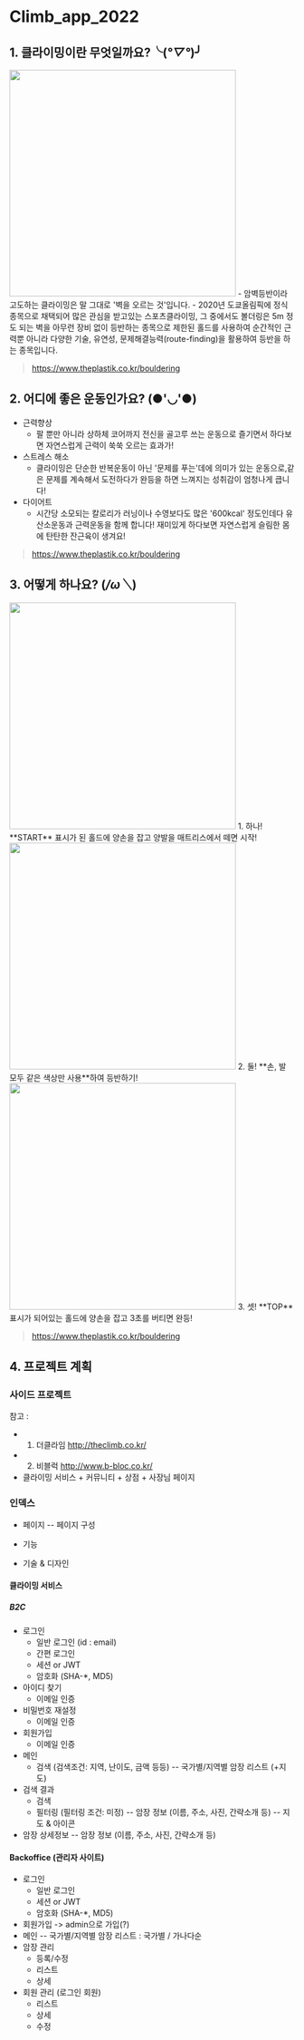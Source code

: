 # Climb_app_2022


## 1. 클라이밍이란 무엇일까요?╰(*°▽°*)╯
<img src= "https://kbsbiz.co.kr/wp-content/uploads/2019/02/%ED%81%B4%EB%9D%BC%EC%9D%B4%EB%B0%8D.png" width="400px">
- 암벽등반이라고도하는 클라이밍은 말 그대로 '벽을 오르는 것'입니다.
- 2020년 도쿄올림픽에 정식종목으로 채택되어 많은 관심을 받고있는 스포츠클라이밍, 그 중에서도 볼더링은 5m 정도 되는 벽을 아무런 장비 없이 등반하는 종목으로 제한된 홀드를 사용하여 순간적인 근력뿐 아니라 다양한 기술, 유연성, 문제해결능력(route-finding)을 활용하여 등반을 하는 종목입니다.

> https://www.theplastik.co.kr/bouldering


## 2. 어디에 좋은 운동인가요? (●'◡'●)
* 근력향상
  - 팔 뿐만 아니라 상하체 코어까지 전신을 골고루 쓰는 운동으로 즐기면서 하다보면 자연스럽게 근력이 쑥쑥 오르는 효과가!
* 스트레스 해소
  - 클라이밍은 단순한 반복운동이 아닌 '문제를 푸는'데에 의미가 있는 운동으로,같은 문제를 계속해서 도전하다가 완등을 하면 느껴지는 성취감이 엄청나게 큽니다!
* 다이어트
  - 시간당 소모되는 칼로리가 러닝이나 수영보다도 많은 '600kcal' 정도인데다 유산소운동과 근력운동을 함께 합니다! 재미있게 하다보면 자연스럽게 슬림한 몸에 탄탄한 잔근육이 생겨요!
> https://www.theplastik.co.kr/bouldering


## 3. 어떻게 하나요? (*/ω＼*) 
<img src="https://cdn.imweb.me/thumbnail/20211202/bd7e9fb364253.jpg" width="400px">
1. 하나!  **START** 표시가 된 홀드에 양손을 잡고 양발을 매트리스에서 떼면 시작!

<img src="https://cdn.imweb.me/thumbnail/20211202/b38b42d13f7f0.jpg" width="400px">
2. 둘!  **손, 발 모두 같은 색상만 사용**하여 등반하기!

<img src="https://cdn.imweb.me/thumbnail/20211202/eaf2afb0d4163.jpg" width="400px">
3. 셋!  **TOP** 표시가 되어있는 홀드에 양손을 잡고 3초를 버티면 완등! 

> https://www.theplastik.co.kr/bouldering


## 4. 프로젝트 계획
### 사이드 프로젝트
참고 : 
- 1) 더클라임 http://theclimb.co.kr/
- 2) 비블럭    http://www.b-bloc.co.kr/
- 클라이밍 서비스 + 커뮤니티 + 상점 + 사장님 페이지

### 인덱스
- 페이지
-- 페이지 구성
* 기능
+ 기술
& 디자인

#### 클라이밍 서비스
##### B2C
- 로그인
  * 일반 로그인 (id : email)
  * 간편 로그인
  + 세션 or JWT
  + 암호화 (SHA-*, MD5)
- 아이디 찾기
  * 이메일 인증
- 비밀번호 재설정
  * 이메일 인증
- 회원가입
  * 이메일 인증
- 메인
  * 검색 (검색조건: 지역, 난이도, 금액 등등)
  -- 국가별/지역별 암장 리스트 (+지도)
- 검색 결과
  * 검색
  * 필터링 (필터링 조건: 미정)
  -- 암장 정보 (이름, 주소, 사진, 간략소개 등)
  -- 지도
  & 아이콘
- 암장 상세정보
  -- 암장 정보 (이름, 주소, 사진, 간략소개 등)

#### Backoffice (관리자 사이트)
- 로그인
  * 일반 로그인
  + 세션 or JWT
  + 암호화 (SHA-*, MD5)
- 회원가입 -> admin으로 가입(?)
- 메인
  -- 국가별/지역별 암장 리스트 : 국가별 / 가나다순
- 암장 관리
  - 등록/수정
  - 리스트
  - 상세
- 회원 관리 (로그인 회원)
  - 리스트
  - 상세
  - 수정
